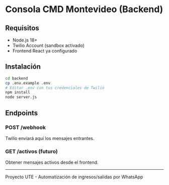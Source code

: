 # Consola CMD Montevideo (Backend)

## Requisitos
- Node.js 18+
- Twilio Account (sandbox activado)
- Frontend React ya configurado

## Instalación

```bash
cd backend
cp .env.example .env
# Editar .env con tus credenciales de Twilio
npm install
node server.js
```

## Endpoints

### POST /webhook
Twilio enviará aquí los mensajes entrantes.

### GET /activos (futuro)
Obtener mensajes activos desde el frontend.

---
Proyecto UTE - Automatización de ingresos/salidas por WhatsApp
